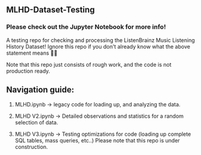 ## MLHD-Dataset-Testing
### Please check out the Jupyter Notebook for more info!
A testing repo for checking and processing the ListenBrainz Music Listening History Dataset!
Ignore this repo if you don't already know what the above statement means 🤷‍♀️


Note that this repo just consists of rough work, and the code is not production ready.

## Navigation guide:

1. MLHD.ipynb -> legacy code for loading up, and analyzing the data.

2. MLHD V2.ipynb -> Detailed observations and statistics for a random selection of data.

3. MLHD V3.ipynb -> Testing optimizations for code (loading up complete SQL tables, mass queries, etc..)
                    Please note that this repo is under construction.
